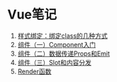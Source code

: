 #   Vue笔记
<ol>
  <li><a href="https://cgl-dong.github.io/Vue/bind-class.html">样式绑定：绑定class的几种方式</a></li>
  <li><a href="https://cgl-dong.github.io/Vue/Component组件.html">组件（一）Component入门</a></li>
  <li><a href="https://cgl-dong.github.io/Vue/Props-Emit.html">组件（二）数据传递Props和Emit</a></li>
  <li><a href="https://cgl-dong.github.io/Vue/Slot.html">组件（三）Slot和内容分发</a></li>
  <li><a href="https://cgl-dong.github.io/Vue/Render.html">Render函数</a></li>
  <ol>
